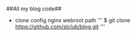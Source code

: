 ##All my blog code##

- clone config nginx webroot path 
'''
	$ git clone https://github.com/slclub/blog.git 
'''
